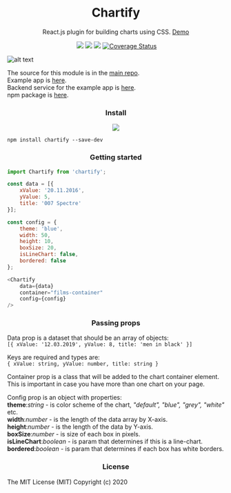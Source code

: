 <h1 align='center'>Chartify</h1>

<p align='center'>React.js plugin for building charts using CSS. <a target="_blank" href="https://chartify-213721.firebaseapp.com/">Demo</a></p>

<p align='center'>
	<a href='https://www.npmjs.com/package/chartify'><img src="https://img.shields.io/npm/v/chartify.svg?style=flat-square" alt=""></a>
	<a href='https://www.npmjs.com/package/chartify'><img src='https://img.shields.io/npm/dm/chartify.svg?style=flat-square' /></a>
	<a href='https://www.npmjs.com/package/chartify'><img src='https://img.shields.io/npm/dt/chartify.svg?style=flat-square' /></a>
	<a href='https://github.com/kis/chartify'><img src='https://img.shields.io/travis/kis/chartify/master.svg?style=flat-square' /></a>
    <a href='https://coveralls.io/github/kis/chartify?branch=master'><img src='https://coveralls.io/repos/github/kis/chartify/badge.svg?branch=master' alt='Coverage Status' /></a>
</p>

![alt text](https://raw.githubusercontent.com/kis/chartify/master/blocks.jpg)

The source for this module is in the [main repo](https://github.com/kis/chartify).  
Example app is [here](https://github.com/kis/chartify/tree/master/example).  
Backend service for the example app is [here](https://github.com/kis/chartify-service).  
npm package is [here](https://www.npmjs.com/package/chartify).

<h3 align='center'>Install</h3>

<p align="center">
    <a href="https://github.com/kis/chartify/blob/master/index.js">
        <img src="http://img.badgesize.io/kis/chartify/master/index.js?compression=gzip">
    </a>
</p>

```
npm install chartify --save-dev
```

<h3 align='center'>Getting started</h3>

```javascript
import Chartify from 'chartify';

const data = [{
    xValue: '20.11.2016',
    yValue: 5,
    title: '007 Spectre'
}];

const config = {
    theme: 'blue',
    width: 50,			      
    height: 10,		
    boxSize: 20,
    isLineChart: false,
    bordered: false
};

<Chartify 
    data={data} 
    container="films-container" 
    config={config} 
/>
```

<h3 align='center'>Passing props</h3>

Data prop is a dataset that should be an array of objects:    
```[{ xValue: '12.03.2019', yValue: 8, title: 'men in black' }]```

Keys are required and types are:  
```{ xValue: string, yValue: number, title: string }```

Container prop is a class that will be added to the chart container element. This is important in case you have more than one chart on your page.   

Config prop is an object with properties:  
<b>theme</b>:<i>string</i> - is color scheme of the chart, <i>"default", "blue", "grey", "white"</i> etc.<br/>
<b>width</b>:<i>number</i> - is the length of the data array by X-axis.<br/>
<b>height</b>:<i>number</i> - is the length of the data by Y-axis.<br/>
<b>boxSize</b>:<i>number</i> - is size of each box in pixels.<br/>
<b>isLineChart</b>:<i>boolean</i> - is param that determines if this is a line-chart.<br/>
<b>bordered</b>:<i>boolean</i> - is param that determines if each box has white borders.<br/>  

<h3 align='center'>License</h3>

The MIT License (MIT) Copyright (c) 2020
